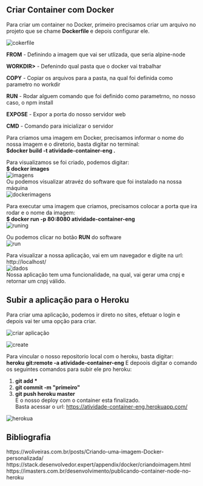 <h2>Criar Container com Docker</h2>
<p>Para criar um container no Docker, primeiro precisamos criar um arquivo no projeto que se chame <b> Dockerfile </b>e depois configurar ele.</p>

![cokerfile](https://user-images.githubusercontent.com/42754908/142747085-ea784370-1f61-475e-86b4-27e5592d0e5f.png)
<p><b>FROM</b> - Definindo a imagem que vai ser utlizada, que seria alpine-node</p>
<p><b>WORKDIR></b> - Defenindo qual pasta que o docker vai trabalhar</p>
<p><b>COPY</b> - Copiar os arquivos para a pasta, na qual foi definida como parametro no  workdir </p>
<p><b>RUN</b> -  Rodar alguem comando que foi definido como parametrno, no nosso caso, o npm install</p>
<p><b>EXPOSE</b> -  Expor a porta do nosso servidor web</p>
<p><b>CMD</b> -  Comando para inicializar o servidor</p>
<p> Para criamos uma imagem em Docker, precisamos informar o nome do nossa imagem e o diretorio, basta digitar no terminal:<br>
<b>$docker build -t atividade-container-eng .</b></p>

Para visualizamos se foi criado, podemos digitar:<br>
<b>$ docker images</b> <br>![imagens](https://user-images.githubusercontent.com/42754908/142762410-f59d7a39-8e26-4c77-b5f2-e67cdebed046.png)
<br>
Ou podemos visualizar atravéz do software que foi instalado na nossa máquina<br>
![dockerimagens](https://user-images.githubusercontent.com/42754908/142762420-74c901a7-a31b-4d48-9211-6bee8b99feb9.png)<br>

Para executar uma imagem que criamos, precisamos colocar a porta que ira rodar e o nome da imagem: <br>
<b>$ docker run -p 80:8080 atividade-container-eng</b><br>
![runing](https://user-images.githubusercontent.com/42754908/142762472-f35c87cb-ba48-4d91-8cc5-9e612260b359.png)

Ou podemos clicar no botão <b> RUN</b> do  software<br>
![run](https://user-images.githubusercontent.com/42754908/142762437-6d1bacef-6a5d-45f2-8f35-8389376c5900.png)
 
Para visualizar a nossa aplicação, vai em um navegador e digite na url:<br>
http://localhost/<br>
![dados](https://user-images.githubusercontent.com/42754908/142762666-aeb8a446-b64d-404e-b003-8c4ea8a221a6.png)<br>
Nossa aplicação tem uma funcionalidade, na qual, vai gerar uma cnpj  e retornar um cnpj válido.<br>
<h2>Subir a aplicação para o Heroku</h2>
Para criar uma aplicação, podemos ir direto no sites, efetuar o login e depois vai ter uma opção para criar.<br>

![criar aplicação](https://user-images.githubusercontent.com/42754908/142763019-49ab0a0c-62b5-4b7e-a729-940d3ce68042.png)<br>

![create](https://user-images.githubusercontent.com/42754908/142763007-59f19bad-c68f-4c0a-8354-60cfe4dde941.png)<br>

Para vincular o nosso repositorio local com o  heroku, basta digitar: <br>
<b>heroku git:remote -a atividade-container-eng</b>
E depoois digitar o comando os seguintes comandos para subir ele pro heroku:
1. <b> git add *</b><br>
2. <b> git commit -m  "primeiro"</b><br>
3. <b> git push heroku master</b><br>
E o nosso deploy com o container esta finalizado.<br>
Basta acessar o url: https://atividade-container-eng.herokuapp.com/<br>

![herokua](https://user-images.githubusercontent.com/42754908/142763262-ed4801ae-0f9e-4c0e-97bd-80540b45e001.png)


<h2>Bibliografia </h2>
https://woliveiras.com.br/posts/Criando-uma-imagem-Docker-personalizada/<br>
https://stack.desenvolvedor.expert/appendix/docker/criandoimagem.html <br>
https://imasters.com.br/desenvolvimento/publicando-container-node-no-heroku
